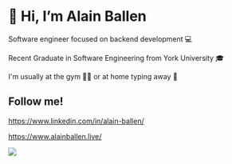 # 👋 Hi, I’m Alain Ballen

Software engineer focused on backend development 💻

Recent Graduate in Software Engineering from York University 🎓

I'm usually at the gym 🏋️‍♂️ or at home typing away 🤖

## Follow me!

https://www.linkedin.com/in/alain-ballen/

https://www.alainballen.live/

![](https://komarev.com/ghpvc/?username=BallenAlain&color=blueviolet)


<!---
BallenAlain/BallenAlain is a ✨ special ✨ repository because its `README.md` (this file) appears on your GitHub profile.
You can click the Preview link to take a look at your changes.
--->
